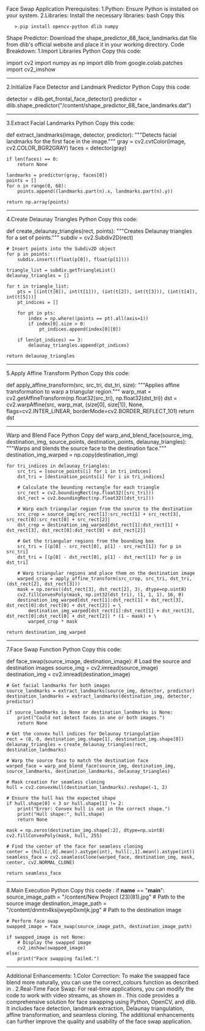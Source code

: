 Face Swap Application
Prerequisites:
  1.Python: Ensure Python is installed on your system.
  2.Libraries: Install the necessary libraries:
bash
Copy this

       >.pip install opencv-python dlib numpy
       
Shape Predictor: Download the shape_predictor_68_face_landmarks.dat file from dlib's official website and place it in your working directory.
Code Breakdown:
 1.Import Libraries
Python
Copy this code:

import cv2
import numpy as np
import dlib
from google.colab.patches import cv2_imshow
______________________________________________________________________________________

 2.Initialize Face Detector and Landmark Predictor
Python
Copy this code:

detector = dlib.get_frontal_face_detector()
predictor = dlib.shape_predictor("/content/shape_predictor_68_face_landmarks.dat")
______________________________________________________________________________________

 3.Extract Facial Landmarks
Python
Copy this code:

def extract_landmarks(image, detector, predictor):
    """Detects facial landmarks for the first face in the image."""
    gray = cv2.cvtColor(image, cv2.COLOR_BGR2GRAY)
    faces = detector(gray)

    if len(faces) == 0:
        return None

    landmarks = predictor(gray, faces[0])
    points = []
    for n in range(0, 68):
        points.append((landmarks.part(n).x, landmarks.part(n).y))

    return np.array(points)
__________________________________________________________________________________
 4.Create Delaunay Triangles
Python
Copy this code:

def create_delaunay_triangles(rect, points):
    """Creates Delaunay triangles for a set of points."""
    subdiv = cv2.Subdiv2D(rect)

    # Insert points into the Subdiv2D object
    for p in points:
        subdiv.insert((float(p[0]), float(p[1])))

    triangle_list = subdiv.getTriangleList()
    delaunay_triangles = []

    for t in triangle_list:
        pts = [(int(t[0]), int(t[1])), (int(t[2]), int(t[3])), (int(t[4]), int(t[5]))]
        pt_indices = []

        for pt in pts:
            index = np.where((points == pt).all(axis=1))
            if index[0].size > 0:
                pt_indices.append(index[0][0])

        if len(pt_indices) == 3:
            delaunay_triangles.append(pt_indices)

    return delaunay_triangles
_________________________________________________________________________________________________
 5.Apply Affine Transform
Python
Copy this code:

def apply_affine_transform(src, src_tri, dst_tri, size):
    """Applies affine transformation to warp a triangular region."""
    warp_mat = cv2.getAffineTransform(np.float32(src_tri), np.float32(dst_tri))
    dst = cv2.warpAffine(src, warp_mat, (size[0], size[1]), None, flags=cv2.INTER_LINEAR, borderMode=cv2.BORDER_REFLECT_101)
    return dst
___________________________________________________________________________________________________
Warp and Blend Face
Python
Copy
def warp_and_blend_face(source_img, destination_img, source_points, destination_points, delaunay_triangles):
    """Warps and blends the source face to the destination face."""
    destination_img_warped = np.copy(destination_img)

    for tri_indices in delaunay_triangles:
        src_tri = [source_points[i] for i in tri_indices]
        dst_tri = [destination_points[i] for i in tri_indices]

        # Calculate the bounding rectangle for each triangle
        src_rect = cv2.boundingRect(np.float32([src_tri]))
        dst_rect = cv2.boundingRect(np.float32([dst_tri]))

        # Warp each triangular region from the source to the destination
        src_crop = source_img[src_rect[1]:src_rect[1] + src_rect[3], src_rect[0]:src_rect[0] + src_rect[2]]
        dst_crop = destination_img_warped[dst_rect[1]:dst_rect[1] + dst_rect[3], dst_rect[0]:dst_rect[0] + dst_rect[2]]

        # Get the triangular regions from the bounding box
        src_tri = [(p[0] - src_rect[0], p[1] - src_rect[1]) for p in src_tri]
        dst_tri = [(p[0] - dst_rect[0], p[1] - dst_rect[1]) for p in dst_tri]

        # Warp triangular regions and place them on the destination image
        warped_crop = apply_affine_transform(src_crop, src_tri, dst_tri, (dst_rect[2], dst_rect[3]))
        mask = np.zeros((dst_rect[3], dst_rect[2], 3), dtype=np.uint8)
        cv2.fillConvexPoly(mask, np.int32(dst_tri), (1, 1, 1), 16, 0)
        destination_img_warped[dst_rect[1]:dst_rect[1] + dst_rect[3], dst_rect[0]:dst_rect[0] + dst_rect[2]] = \
            destination_img_warped[dst_rect[1]:dst_rect[1] + dst_rect[3], dst_rect[0]:dst_rect[0] + dst_rect[2]] * (1 - mask) + \
            warped_crop * mask

    return destination_img_warped
_______________________________________________________________________________________________
 7.Face Swap Function
Python
Copy this code:

def face_swap(source_image, destination_image):
    # Load the source and destination images
    source_img = cv2.imread(source_image)
    destination_img = cv2.imread(destination_image)

    # Get facial landmarks for both images
    source_landmarks = extract_landmarks(source_img, detector, predictor)
    destination_landmarks = extract_landmarks(destination_img, detector, predictor)

    if source_landmarks is None or destination_landmarks is None:
        print("Could not detect faces in one or both images.")
        return None

    # Get the convex hull indices for Delaunay triangulation
    rect = (0, 0, destination_img.shape[1], destination_img.shape[0])
    delaunay_triangles = create_delaunay_triangles(rect, destination_landmarks)

    # Warp the source face to match the destination face
    warped_face = warp_and_blend_face(source_img, destination_img, source_landmarks, destination_landmarks, delaunay_triangles)

    # Mask creation for seamless cloning
    hull = cv2.convexHull(destination_landmarks).reshape(-1, 2)

    # Ensure the hull has the expected shape
    if hull.shape[0] < 3 or hull.shape[1] != 2:
        print("Error: Convex hull is not in the correct shape.")
        print("Hull shape:", hull.shape)
        return None

    mask = np.zeros(destination_img.shape[:2], dtype=np.uint8)
    cv2.fillConvexPoly(mask, hull, 255)

    # Find the center of the face for seamless cloning
    center = (hull[:,0].mean().astype(int), hull[:,1].mean().astype(int))
    seamless_face = cv2.seamlessClone(warped_face, destination_img, mask, center, cv2.NORMAL_CLONE)

    return seamless_face
_______________________________________________________________________________________________
8.Main Execution
Python
Copy this coede :
if __name__ == "__main__":
    source_image_path = "/content/New Project (23)(81).jpg"  # Path to the source image
    destination_image_path = "/content/dnmtn4ksijwyep0xmljk.jpg"  # Path to the destination image

    # Perform face swap
    swapped_image = face_swap(source_image_path, destination_image_path)

    if swapped_image is not None:
        # Display the swapped image
        cv2_imshow(swapped_image)
    else:
        print("Face swapping failed.")
________________________________________________________________________________________________
Additional Enhancements:
 1.Color Correction: To make the swapped face blend more naturally, you can use the correct_colours function as described in .
 2.Real-Time Face Swap: For real-time applications, you can modify the code to work with video streams, as shown in .
    This code provides a comprehensive solution for face swapping using Python, OpenCV, and dlib.
    It includes face detection, landmark extraction, Delaunay triangulation, affine transformation, and seamless cloning. 
    The additional enhancements can further improve the quality and usability of the face swap application.
